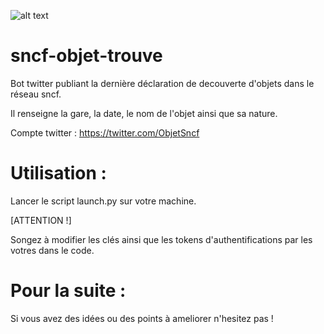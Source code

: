 
![alt text](https://github.com/barthos-lbl/objet-trouve-sncf/logo.png)
# sncf-objet-trouve

Bot twitter publiant la dernière déclaration de decouverte d'objets dans le réseau sncf.

Il renseigne la gare, la date, le nom de l'objet ainsi que sa nature.

Compte twitter : https://twitter.com/ObjetSncf

# Utilisation :
Lancer le script launch.py sur votre machine.

[ATTENTION !]

Songez à modifier les clés ainsi que les tokens d'authentifications par les votres dans le code.

# Pour la suite :

Si vous avez des idées ou des points à ameliorer n'hesitez pas !
